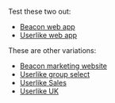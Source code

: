 <body>
    <p>
     Test these two out:   
    <ul>
       <li><a href="https://socialspacedev.github.io/chat-tools/beacon-web-app">Beacon web app</a></li>
       <li><a href="https://socialspacedev.github.io/chat-tools/userlike-default">Userlike web app</a></li>
    </ul>
    </p>
     <p>
    These are other variations:
    <ul>
       <li><a href="https://socialspacedev.github.io/chat-tools/beacon-marketing-website">Beacon marketing website</a></li>
       <li><a href="https://socialspacedev.github.io/chat-tools/userlike-select">Userlike group select</a></li>
       <li><a href="https://socialspacedev.github.io/chat-tools/userlike-sales">Userlike Sales</a></li>
       <li><a href="https://socialspacedev.github.io/chat-tools/userlike-uk">Userlike UK</a></li>
    </ul>
    </p>
</body>
